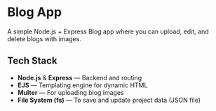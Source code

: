 # Blog App

A simple Node.js + Express Blog app where you can upload, edit, and delete blogs with images.

## Tech Stack

- **Node.js** & **Express** — Backend and routing
- **EJS** — Templating engine for dynamic HTML
- **Multer** — For uploading blog images
- **File System (fs)** — To save and update project data (JSON file)
